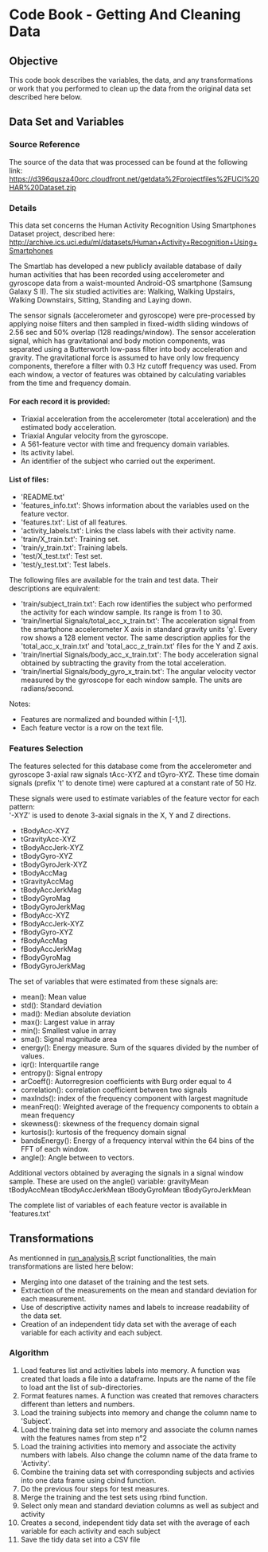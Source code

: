 # Code Book - Getting And Cleaning Data

## Objective
This code book describes the variables, the data, and any transformations or work that you performed to clean up the data from the original data set described here below.

## Data Set and Variables

### Source Reference
The source of the data that was processed can be found at the following link:
https://d396qusza40orc.cloudfront.net/getdata%2Fprojectfiles%2FUCI%20HAR%20Dataset.zip

### Details
This data set concerns the Human Activity Recognition Using Smartphones Dataset project, described here:
http://archive.ics.uci.edu/ml/datasets/Human+Activity+Recognition+Using+Smartphones

The Smartlab has developed a new publicly available database of daily human activities that has been recorded using accelerometer and gyroscope data from a waist-mounted Android-OS smartphone (Samsung Galaxy S II). The six studied activities are: Walking, Walking Upstairs, Walking Downstairs, Sitting, Standing and Laying down.

The sensor signals (accelerometer and gyroscope) were pre-processed by applying noise filters and then sampled in fixed-width sliding windows of 2.56 sec and 50% overlap (128 readings/window). The sensor acceleration signal, which has gravitational and body motion components, was separated using a Butterworth low-pass filter into body acceleration and gravity. The gravitational force is assumed to have only low frequency components, therefore a filter with 0.3 Hz cutoff frequency was used. From each window, a vector of features was obtained by calculating variables from the time and frequency domain. 

#### For each record it is provided:
- Triaxial acceleration from the accelerometer (total acceleration) and the estimated body acceleration.
- Triaxial Angular velocity from the gyroscope. 
- A 561-feature vector with time and frequency domain variables. 
- Its activity label. 
- An identifier of the subject who carried out the experiment.

#### List of files:
- 'README.txt'
- 'features_info.txt': Shows information about the variables used on the feature vector.
- 'features.txt': List of all features.
- 'activity_labels.txt': Links the class labels with their activity name.
- 'train/X_train.txt': Training set.
- 'train/y_train.txt': Training labels.
- 'test/X_test.txt': Test set.
- 'test/y_test.txt': Test labels.

The following files are available for the train and test data. Their descriptions are equivalent:
- 'train/subject_train.txt': Each row identifies the subject who performed the activity for each window sample. Its range is from 1 to 30. 
- 'train/Inertial Signals/total_acc_x_train.txt': The acceleration signal from the smartphone accelerometer X axis in standard gravity units 'g'. Every row shows a 128 element vector. The same description applies for the 'total_acc_x_train.txt' and 'total_acc_z_train.txt' files for the Y and Z axis. 
- 'train/Inertial Signals/body_acc_x_train.txt': The body acceleration signal obtained by subtracting the gravity from the total acceleration. 
- 'train/Inertial Signals/body_gyro_x_train.txt': The angular velocity vector measured by the gyroscope for each window sample. The units are radians/second. 

Notes: 
- Features are normalized and bounded within [-1,1].
- Each feature vector is a row on the text file.

### Features Selection
The features selected for this database come from the accelerometer and gyroscope 3-axial raw signals tAcc-XYZ and tGyro-XYZ. These time domain signals (prefix 't' to denote time) were captured at a constant rate of 50 Hz. 

These signals were used to estimate variables of the feature vector for each pattern:  
'-XYZ' is used to denote 3-axial signals in the X, Y and Z directions.
* tBodyAcc-XYZ
* tGravityAcc-XYZ
* tBodyAccJerk-XYZ
* tBodyGyro-XYZ
* tBodyGyroJerk-XYZ
* tBodyAccMag
* tGravityAccMag
* tBodyAccJerkMag
* tBodyGyroMag
* tBodyGyroJerkMag
* fBodyAcc-XYZ
* fBodyAccJerk-XYZ
* fBodyGyro-XYZ
* fBodyAccMag
* fBodyAccJerkMag
* fBodyGyroMag
* fBodyGyroJerkMag

The set of variables that were estimated from these signals are: 
* mean(): Mean value
* std(): Standard deviation
* mad(): Median absolute deviation 
* max(): Largest value in array
* min(): Smallest value in array
* sma(): Signal magnitude area
* energy(): Energy measure. Sum of the squares divided by the number of values. 
* iqr(): Interquartile range 
* entropy(): Signal entropy
* arCoeff(): Autorregresion coefficients with Burg order equal to 4
* correlation(): correlation coefficient between two signals
* maxInds(): index of the frequency component with largest magnitude
* meanFreq(): Weighted average of the frequency components to obtain a mean frequency
* skewness(): skewness of the frequency domain signal 
* kurtosis(): kurtosis of the frequency domain signal 
* bandsEnergy(): Energy of a frequency interval within the 64 bins of the FFT of each window.
* angle(): Angle between to vectors.

Additional vectors obtained by averaging the signals in a signal window sample. These are used on the angle() variable:
gravityMean
tBodyAccMean
tBodyAccJerkMean
tBodyGyroMean
tBodyGyroJerkMean

The complete list of variables of each feature vector is available in 'features.txt'

## Transformations
As mentionned in [run_analysis.R](https://github.com/icatana/GetAndCleanDataAssignment/blob/master/run_analysis.R) script functionalities, the main transformations are listed here below:
* Merging into one dataset of the training and the test sets.
* Extraction of the measurements on the mean and standard deviation for each measurement.
* Use of descriptive activity names and labels to increase readability of the data set.
* Creation of an independent tidy data set with the average of each variable for each activity and each subject.

### Algorithm
1) Load features list and activities labels into memory. A function was created that loads a file into a dataframe. Inputs are the name of the file to load ant the list of sub-directories.
2) Format features names. A function was created that removes characters different than letters and numbers.
3) Load the training subjects into memory and change the column name to 'Subject'.
4) Load the training data set into memory and associate the column names with the features names from step n°2
5) Load the training activities into memory and associate the activity numbers with labels. Also change the column name of the data frame to 'Activity'.
6) Combine the training data set with corresponding subjects and activies into one data frame using cbind function.
7) Do the previous four steps for test measures.
8) Merge the training and the test sets using rbind function.
9) Select only mean and standard deviation columns as well as subject and activity
10) Creates a second, independent tidy data set with the average of each variable for each activity and each subject
11) Save the tidy data set into a CSV file




